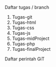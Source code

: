  Daftar tugas / branch
 1. Tugas-git
 2. Tugas-html
 3. Tugas-css
 4. Tugas-js
 5. Tugas-midProject
 6. Tugas-php
 7. Tugas-finalProject
 
 Daftar perintah GiT
